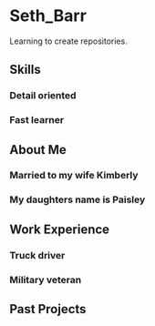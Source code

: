 # Seth_Barr
Learning to create repositories. 
## Skills
### Detail oriented 
### Fast learner
## About Me 
### Married to my wife Kimberly
### My daughters name is Paisley
## Work Experience
### Truck driver
### Military veteran
## Past Projects
